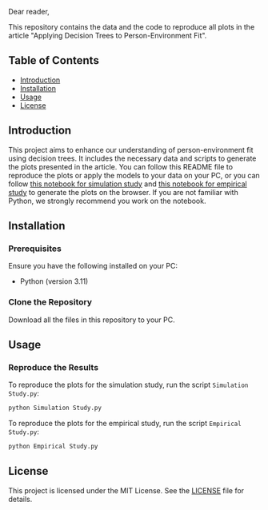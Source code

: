 Dear reader,

This repository contains the data and the code to reproduce all plots in the article "Applying Decision Trees to Person-Environment Fit".

## Table of Contents

- [Introduction](#introduction)
- [Installation](#installation)
- [Usage](#usage)
- [License](#license)

## Introduction

This project aims to enhance our understanding of person-environment fit using decision trees. It includes the necessary data and scripts to generate the plots presented in the article. You can follow this README file to reproduce the plots or apply the models to your data on your PC, or you can follow [this notebook for simulation study](https://colab.research.google.com/drive/13TznPwRjq1mt1DhhqaiDle88xCMMAur4#scrollTo=6s-EZ95nz_LX) and [this notebook for empirical study](https://colab.research.google.com/drive/19FuYHk3Fhlv5C_3TQOJLMgRbQhH6hASf) to generate the plots on the browser. If you are not familiar with Python, we strongly recommend you work on the notebook.

## Installation

### Prerequisites

Ensure you have the following installed on your PC:

- Python (version 3.11)

### Clone the Repository

Download all the files in this repository to your PC.

## Usage

### Reproduce the Results

To reproduce the plots for the simulation study, run the script `Simulation Study.py`:

```sh
python Simulation Study.py
```

To reproduce the plots for the empirical study, run the script `Empirical Study.py`:

```sh
python Empirical Study.py
```

## License

This project is licensed under the MIT License. See the [LICENSE](LICENSE) file for details.
